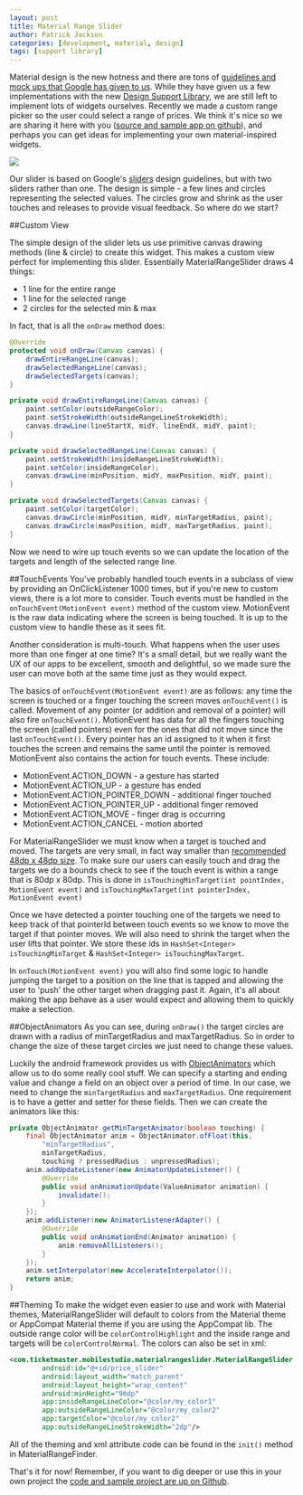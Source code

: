 ```yaml
---
layout: post
title: Material Range Slider
author: Patrick Jackson
categories: [development, material, design]
tags: [support library]
---
```


Material design is the new hotness and there are tons of [guidelines and mock ups that Google has given to us](https://www.google.com/design/spec/material-design/introduction.html).  While they have given us a few implementations with the new [Design Support Library](http://android-developers.blogspot.com/2015/05/android-design-support-library.html), we are still left to implement lots of widgets ourselves.  Recently we made a custom range picker so the user could select a range of prices.  We think it's nice so we are sharing it here with you ([source and sample app on github](https://github.com/twotoasters/MaterialRangeSlider)), and perhaps you can get ideas for implementing your own material-inspired widgets.

![](http://i.imgur.com/2hou4LT.gif)

Our slider is based on Google's [sliders](http://www.google.com/design/spec/components/sliders.html) design guidelines, but with two sliders rather than one.  The design is simple - a few lines and circles representing the selected values.  The circles grow and shrink as the user touches and releases to provide visual feedback.  So where do we start?


##Custom View

The simple design of the slider lets us use primitive canvas drawing methods (line & circle) to create this widget.  This makes a custom view perfect for implementing this slider.  Essentially MaterialRangeSlider draws   4 things:

  * 1 line for the entire range
  * 1 line for the selected range
  * 2 circles for the selected min & max
  
In fact, that is all the ```onDraw``` method does:

```java
@Override
protected void onDraw(Canvas canvas) {
    drawEntireRangeLine(canvas);
    drawSelectedRangeLine(canvas);
    drawSelectedTargets(canvas);
}

private void drawEntireRangeLine(Canvas canvas) {
    paint.setColor(outsideRangeColor);
    paint.setStrokeWidth(outsideRangeLineStrokeWidth);
    canvas.drawLine(lineStartX, midY, lineEndX, midY, paint);
}

private void drawSelectedRangeLine(Canvas canvas) {
    paint.setStrokeWidth(insideRangeLineStrokeWidth);
    paint.setColor(insideRangeColor);
    canvas.drawLine(minPosition, midY, maxPosition, midY, paint);
}

private void drawSelectedTargets(Canvas canvas) {
    paint.setColor(targetColor);
    canvas.drawCircle(minPosition, midY, minTargetRadius, paint);
    canvas.drawCircle(maxPosition, midY, maxTargetRadius, paint);
}
```
Now we need to wire up touch events so we can update the location of the targets and length of the selected range line.

##TouchEvents
You've probably handled touch events in a subclass of view by providing an OnClickListener 1000 times, but if you're new to custom views, there is a lot more to consider.  Touch events must be handled in the ```onTouchEvent(MotionEvent event)``` method of the custom view. MotionEvent is the raw data indicating where the screen is being touched.  It is up to the custom view to handle these as it sees fit. 

Another consideration is multi-touch.  What happens when the user uses more than one finger at one time?  It's a small detail, but we really want the UX of our apps to be excellent, smooth and delightful, so we made sure the user can move both at the same time just as they would expect.  

The basics of ```onTouchEvent(MotionEvent event)``` are as follows:  any time the screen is touched or a finger touching the screen moves ```onTouchEvent()``` is called.  Movement of any pointer (or addition and removal of a pointer) will also fire ```onTouchEvent()```.  MotionEvent has data for all the fingers touching the screen (called pointers) even for the ones that did not move since the last ```onTouchEvent()```.  Every pointer has an id assigned to it when it first touches the screen and remains the same until the pointer is removed.  MotionEvent also contains the action for touch events.  These include:

  * MotionEvent.ACTION_DOWN - a gesture has started
  * MotionEvent.ACTION_UP - a gesture has ended
  * MotionEvent.ACTION_POINTER_DOWN - additional finger touched
  * MotionEvent.ACTION_POINTER_UP - additional finger removed
  * MotionEvent.ACTION_MOVE - finger drag is occurring
  * MotionEvent.ACTION_CANCEL - motion aborted

For MaterialRangeSlider we must know when a target is touched and moved.  The targets are very small, in fact way smaller than [recommended 48dp x 48dp size](http://www.google.com/design/spec/layout/metrics-keylines.html#metrics-keylines-touch-target-size).  To make sure our users can easily touch and drag the targets we do a bounds check to see if the touch event is within a range that is 80dp x 80dp.  This is done in ```isTouchingMinTarget(int pointIndex, MotionEvent event)``` and ```isTouchingMaxTarget(int pointerIndex, MotionEvent event)```

Once we have detected a pointer touching one of the targets we need to keep track of that pointerId between touch events so we know to move the target if that pointer moves.  We will also need to shrink the target when the user lifts that pointer.  We store these ids in ```HashSet<Integer> isTouchingMinTarget``` & ```HashSet<Integer> isTouchingMaxTarget```.  

In ```onTouch(MotionEvent event)``` you will also find some logic to handle jumping the target to a position on the line that is tapped and allowing the user to 'push' the other target when dragging past it.  Again, it's all about making the app behave as a user would expect and allowing them to quickly make a selection.

##ObjectAnimators
As you can see, during ```onDraw()``` the target circles are drawn with a radius of minTargetRadius and maxTargetRadius.  So in order to change the size of these target circles we just need to change these values.

Luckily the android framework provides us with [ObjectAnimators](http://developer.android.com/reference/android/animation/ObjectAnimator.html) which allow us to do some really cool stuff.  We can specify a starting and ending value and change a field on an object over a period of time.  In our case, we need to change the ```minTargetRadius``` and ```maxTargetRadius```.  One requirement is to have a getter and setter for these fields.  Then we can create the animators like this:

```java
private ObjectAnimator getMinTargetAnimator(boolean touching) {  
    final ObjectAnimator anim = ObjectAnimator.ofFloat(this,
        "minTargetRadius",
        minTargetRadius,
        touching ? pressedRadius : unpressedRadius);
    anim.addUpdateListener(new AnimatorUpdateListener() {
        @Override
        public void onAnimationUpdate(ValueAnimator animation) {
            invalidate();
        }
    });
    anim.addListener(new AnimatorListenerAdapter() {
        @Override
        public void onAnimationEnd(Animator animation) {
            anim.removeAllListeners();
        }
    });
    anim.setInterpolator(new AccelerateInterpolator());
    return anim;
}

```

##Theming
To make the widget even easier to use and work with Material themes, MaterialRangeSlider will default to colors from the Material theme or AppCompat Material theme if you are using the AppCompat lib.  The outside range color will be ```colorControlHighlight``` and the inside range and targets will be ```colorControlNormal```.  The colors can also be set in xml:

```xml
<com.ticketmaster.mobilestudio.materialrangeslider.MaterialRangeSlider 
        android:id="@+id/price_slider"
        android:layout_width="match_parent"
        android:layout_height="wrap_content"
        android:minHeight="96dp"
        app:insideRangeLineColor="@color/my_color1"
        app:outsideRangeLineColor="@color/my_color2"
        app:targetColor="@color/my_color2"
        app:outsideRangeLineStrokeWidth="2dp"/>
```

All of the theming and xml attribute code can be found in the ```init()``` method in MaterialRangeFinder.  

That's it for now!  Remember, if you want to dig deeper or use this in your own project the [code and sample project are up on Github](https://github.com/twotoasters/MaterialRangeSlider).